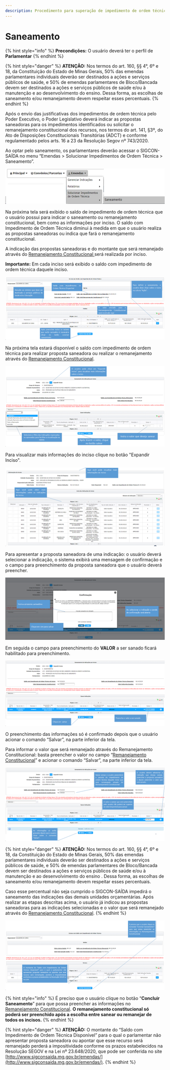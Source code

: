 ```yaml
---
description: Procedimento para superação de impedimento de ordem técnica.
---
```


# Saneamento

{% hint style="info" %}
**Precondições:** O usuário deverá ter o perfil de **Parlamentar**
{% endhint %}

{% hint style="danger" %}
**ATENÇÃO:** Nos termos do art. 160, §§ 4°, 6º e 18, da Constituição do Estado de Minas Gerais, 50% das emendas parlamentares individuais deverão ser destinados a ações e serviços públicos de saúde, e 50% de emendas parlamentares de Bloco/Bancada devem ser destinados a ações e serviços públicos de saúde e/ou à manutenção e ao desenvolvimento do ensino. Dessa forma, as escolhas de saneamento e/ou remanejamento devem respeitar esses percentuais.
{% endhint %}

Após o envio das justificativas dos impedimentos de ordem técnica pelo Poder Executivo, o Poder Legislativo deverá indicar as propostas saneadoras para os impedimentos identificados ou solicitar o remanejamento constitucional dos recursos, nos termos do art. 141, §3º, do Ato de Disposições Constitucionais Transitórias \(ADCT\) e conforme regulamentado pelos arts. 16 a 23 da Resolução Segov nº 743/2020. 

Ao optar pelo saneamento, os parlamentares deverão acessar o SIGCON-SAÍDA no menu “Emendas &gt; Solucionar Impedimentos de Ordem Técnica &gt; Saneamento”.

![](../.gitbook/assets/image%20%28267%29.png)

Na próxima tela será exibido o saldo de impedimento de ordem técnica que o usuário possui para indicar o saneamento ou remanejamento constitucional, bem como as informações por inciso.  O saldo com Impedimento de Ordem Técnica diminui à medida em que o usuário realiza as propostas saneadoras ou indica que fará o remanejamento constitucional.

A indicação das propostas saneadoras e do montante que será remanejado através do [Remanejamento Constitucional ](remanejamento-constitucional.md)será realizada por inciso. 

**Importante:** Em cada inciso será exibido o saldo com impedimento de ordem técnica daquele inciso.

![](../.gitbook/assets/image%20%28300%29.png)

Na próxima tela estará disponível o saldo com impedimento de ordem técnica para realizar proposta saneadora ou realizar o remanejamento através do  [Remanejamento Constitucional](remanejamento-constitucional.md).

![](../.gitbook/assets/image%20%28299%29.png)

Para visualizar mais informações do inciso clique no botão "Expandir Inciso".

![](../.gitbook/assets/image%20%28280%29.png)

Para apresentar a proposta saneadora de uma indicação: o usuário deverá selecionar a indicação, o sistema exibirá uma mensagem de confirmação e o campo para preenchimento da proposta saneadora que o usuário deverá preencher.

![](../.gitbook/assets/image%20%28288%29.png)

Em seguida o campo para preenchimento do **VALOR** a ser sanado ficará habilitado para preenchimento.

![](../.gitbook/assets/image%20%28297%29.png)

 O preenchimento das informações só é confirmado depois que o usuário acionar o comando “Salvar”, na parte inferior da tela. 

Para informar o valor que será remanejado através do Remanejamento Constitucional: basta preencher o valor no campo “[Remanejamento Constitucional](remanejamento-constitucional.md)” e acionar o comando “Salvar”, na parte inferior da tela.

![](../.gitbook/assets/image%20%28293%29.png)

{% hint style="danger" %}
**ATENÇÃO:** Nos termos do art. 160, §§ 4°, 6º e 18, da Constituição do Estado de Minas Gerais, 50% das emendas parlamentares individuais deverão ser destinados a ações e serviços públicos de saúde, e 50% de emendas parlamentares de Bloco/Bancada devem ser destinados a ações e serviços públicos de saúde e/ou à manutenção e ao desenvolvimento do ensino . Dessa forma, as escolhas de saneamento e/ou remanejamento devem respeitar esses percentuais.

 Caso esse percentual não seja cumprido o SIGCON-SAÍDA impedirá o saneamento das indicações das demais unidades orçamentárias. Após realizar as etapas descritas acima, o usuário já indicou as propostas saneadoras para as indicações selecionadas e o valor que será remanejado através do  [Remanejamento Constitucional](remanejamento-constitucional.md). 
{% endhint %}

![](../.gitbook/assets/image%20%28294%29.png)

{% hint style="info" %}
É preciso que o usuário clique no botão “**Concluir Saneamento**” para que possa preencher as informações  no [Remanejamento Constitucional](remanejamento-constitucional.md). **O remanejamento constitucional só poderá ser preenchido após a escolha entre sanear ou remanejar de todos os incisos.**
{% endhint %}

{% hint style="danger" %}
**ATENÇÃO:** O montante do “Saldo com Impedimento de Ordem Técnica Disponível” para o qual o parlamentar não apresentar proposta saneadora ou apontar que esse recurso será remanejado perderá a impositividade conforme os prazos estabelecidos na Resolução SEGOV e na Lei nº  23.648/2020, que pode ser  conferida no site [http://www.sigconsaida.mg.gov.br/emendas/](http://www.sigconsaida.mg.gov.br/emendas/).
{% endhint %}

